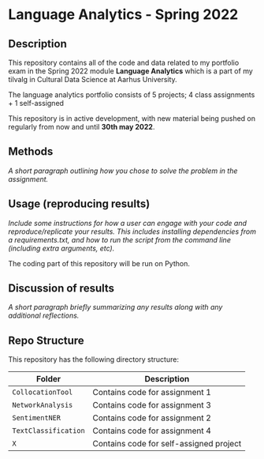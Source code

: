 # Language Analytics - Spring 2022 

## Description
This repository contains all of the code and data related to my portfolio exam in the Spring 2022 module **Language Analytics** which is a part of my tilvalg in Cultural Data Science at Aarhus University.  

The language analytics portfolio consists of 5 projects; 4 class assignments + 1 self-assigned

This repository is in active development, with new material being pushed on regularly from now and until **30th may 2022**.  


## Methods
*A short paragraph outlining how you chose to solve the problem in the assignment.*


## Usage (reproducing results)
*Include some instructions for how a user can engage with your code and reproduce/replicate your results. This includes installing dependencies from a requirements.txt, and how to run the script from the command line (including extra arguments, etc).*  

The coding part of this repository will be run on Python.  


## Discussion of results  
*A short paragraph briefly summarizing any results along with any additional reflections.*  


## Repo Structure  
This repository has the following directory structure:  


| **Folder** | **Description** |
| ----------- | ----------- |
| ```CollocationTool``` | Contains code for assignment 1 |
| ```NetworkAnalysis``` | Contains code for assignment 3 |
| ```SentimentNER``` | Contains code for assignment 2 |
| ```TextClassification``` | Contains code for assignment 4 |
| ``` X ``` | Contains code for self-assigned project |
